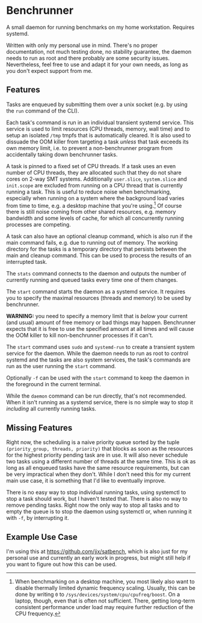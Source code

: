 # Benchrunner

A small daemon for running benchmarks on my home workstation. Requires systemd.

Written with only my personal use in mind. There's no proper documentation, not
much testing done, no stability guarantee, the daemon needs to run as root and
there probably are some security issues. Nevertheless, feel free to use and
adapt it for your own needs, as long as you don't expect support from me.

## Features

Tasks are enqueued by submitting them over a unix socket (e.g. by using the
`run` command of the CLI).

Each task's command is run in an individual transient systemd service. This
service is used to limit resources (CPU threads, memory, wall time) and to
setup an isolated `/tmp` tmpfs that is automatically cleared. It is also used
to dissuade the OOM killer from targeting a task _unless_ that task exceeds its
own memory limit, i.e. to prevent a non-benchrunner program from accidentally
taking down benchrunner tasks.

A task is pinned to a fixed set of CPU threads. If a task uses an even number
of CPU threads, they are allocated such that they do not share cores on 2-way
SMT systems. Additionally `user.slice`, `system.slice` and `init.scope` are
excluded from running on a CPU thread that is currently running a task. This is
useful to reduce noise when benchmarking, especially when running on a system
where the background load varies from time to time, e.g. a desktop machine that
you're using.[^1] Of course there is still noise coming from other shared
resources, e.g. memory bandwidth and some levels of cache, for which all
concurrently running processes are competing.

A task can also have an optional cleanup command, which is also run if the main
command fails, e.g. due to running out of memory. The working directory for the
tasks is a temporary directory that persists between the main and cleanup
command. This can be used to process the results of an interrupted task.

The `stats` command connects to the daemon and outputs the number of currently
running and queued tasks every time one of them changes.

The `start` command starts the daemon as a systemd service. It requires you to
specify the maximal resources (threads and memory) to be used by benchrunner.

**WARNING:** you need to specify a memory limit that is _below_ your current
(and usual) amount of free memory or bad things may happen. Benchrunner expects
that it is free to use the specified amount at all times and will cause the OOM
killer to kill non-benchrunner processes if it can't.

The `start` command uses `sudo` and `systemd-run` to create a transient system
service for the daemon. While the daemon needs to run as root to control
systemd and the tasks are also system services, the task's commands are run as
the user running the `start` command.

Optionally `-f` can be used with the `start` command to keep the daemon in the
foreground in the current terminal.

While the `daemon` command can be run directly, that's not recommended. When it
isn't running as a systemd service, there is no simple way to stop it
_including_ all currently running tasks.

## Missing Features

Right now, the scheduling is a naive priority queue sorted by the tuple
`(priority_group, threads, priority)` that blocks as soon as the resources for
the highest priority pending task are in use. It will also never schedule two
tasks using a different number of threads at the same time. This is ok as long
as all enqueued tasks have the same resource requirements, but can be very
impractical when they don't. While I don't need this for my current main use
case, it is something that I'd like to eventually improve.

There is no easy way to stop individual running tasks, using systemctl to stop
a task should work, but I haven't tested that. There is also no way to remove
pending tasks. Right now the only way to stop all tasks and to empty the queue
is to stop the daemon using systemctl or, when running it with `-f`, by
interrupting it.

## Example Use Case

I'm using this at https://github.com/jix/satbench, which is also just for my
personal use and currently an early work in progress, but might still help if
you want to figure out how this can be used.

[^1]: When benchmarking on a desktop machine, you most likely also want to
disable thermally limited dynamic frequency scaling. Usually, this can be done
by writing `0` to `/sys/devices/system/cpu/cpufreq/boost`. On a laptop, though,
even that is often not sufficient. There, getting long-term consistent
performance under load may require further reduction of the CPU frequency.

